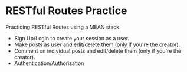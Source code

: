# RESTful Routes Practice
Practicing RESTful Routes using a MEAN stack.

* Sign Up/Login to create your session as a user.
* Make posts as user and edit/delete them (only if you're the creator).
* Comment on individual posts and edit/delete them (only if you're the creator).
* Authentication/Authorization
